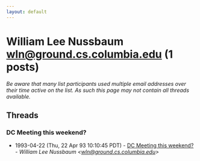 ```yaml
---
layout: default
---
```


# William Lee Nussbaum <wln@ground.cs.columbia.edu> (1 posts)

_Be aware that many list participants used multiple email addresses over their time active on the list. As such this page may not contain all threads available._

## Threads

### DC Meeting this weekend?
+ 1993-04-22 (Thu, 22 Apr 93 10:10:45 PDT) - [DC Meeting this weekend?](/archive/1993/04/16b18da663ecef6c397ae4c7f0d66998d6c90995e7b03485ad29e20c563b2b30) - _William Lee Nussbaum \<wln@ground.cs.columbia.edu\>_

